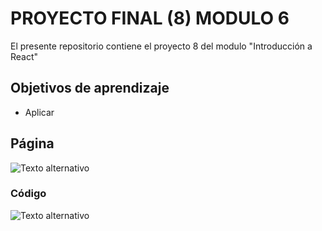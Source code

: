 # PROYECTO FINAL (8) MODULO 6
El presente repositorio contiene el proyecto 8 del modulo "Introducción a React"

## Objetivos de aprendizaje
- Aplicar 

## 

## Página 
![Texto alternativo]("")

### Código 
![Texto alternativo]("")
